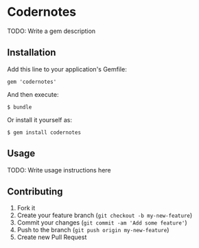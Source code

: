 # Codernotes

TODO: Write a gem description

## Installation

Add this line to your application's Gemfile:

    gem 'codernotes'

And then execute:

    $ bundle

Or install it yourself as:

    $ gem install codernotes

## Usage

TODO: Write usage instructions here

## Contributing

1. Fork it
2. Create your feature branch (`git checkout -b my-new-feature`)
3. Commit your changes (`git commit -am 'Add some feature'`)
4. Push to the branch (`git push origin my-new-feature`)
5. Create new Pull Request
